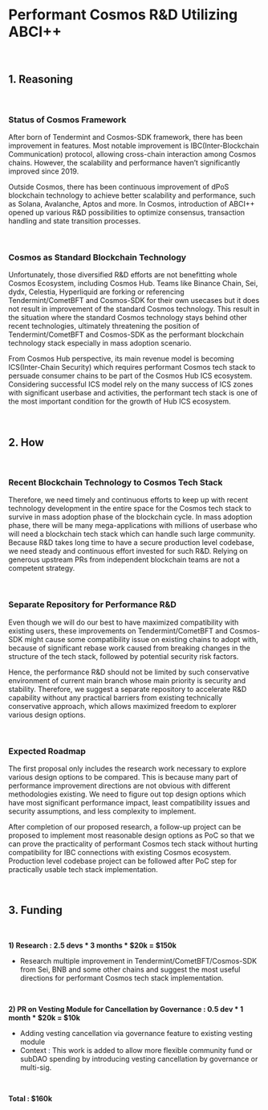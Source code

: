 # Performant Cosmos R&D Utilizing ABCI++
<br />

## 1. Reasoning

<br />

### Status of Cosmos Framework

After born of Tendermint and Cosmos-SDK framework, there has been improvement in features. Most notable improvement is IBC(Inter-Blockchain Communication) protocol, allowing cross-chain interaction among Cosmos chains. However, the scalability and performance haven’t significantly improved since 2019.

Outside Cosmos, there has been continuous improvement of dPoS blockchain technology to achieve better scalability and performance, such as Solana, Avalanche, Aptos and more. In Cosmos, introduction of ABCI++ opened up various R&D possibilities to optimize consensus, transaction handling and state transition processes.

<br />

### Cosmos as Standard Blockchain Technology

Unfortunately, those diversified R&D efforts are not benefitting whole Cosmos Ecosystem, including Cosmos Hub. Teams like Binance Chain, Sei, dydx, Celestia, Hyperliquid are forking or referencing Tendermint/CometBFT and Cosmos-SDK for their own usecases but it does not result in improvement of the standard Cosmos technology. This result in the situation where the standard Cosmos technology stays behind other recent technologies, ultimately threatening the position of Tendermint/CometBFT and Cosmos-SDK as the performant blockchain technology stack especially in mass adoption scenario.

From Cosmos Hub perspective, its main revenue model is becoming ICS(Inter-Chain Security) which requires performant Cosmos tech stack to persuade consumer chains to be part of the Cosmos Hub ICS ecosystem. Considering successful ICS model rely on the many success of ICS zones with significant userbase and activities, the performant tech stack is one of the most important condition for the growth of Hub ICS ecosystem.

<br />

## 2. How

<br />

### Recent Blockchain Technology to Cosmos Tech Stack

Therefore, we need timely and continuous efforts to keep up with recent technology development in the entire space for the Cosmos tech stack to survive in mass adoption phase of the blockchain cycle. In mass adoption phase, there will be many mega-applications with millions of userbase who will need a blockchain tech stack which can handle such large community. Because R&D takes long time to have a secure production level codebase, we need steady and continuous effort invested for such R&D. Relying on generous upstream PRs from independent blockchain teams are not a competent strategy.

<br />

### Separate Repository for Performance R&D

Even though we will do our best to have maximized compatibility with existing users, these improvements on Tendermint/CometBFT and Cosmos-SDK might cause some compatibility issue on existing chains to adopt with, because of significant rebase work caused from breaking changes in the structure of the tech stack, followed by potential security risk factors. 

Hence, the performance R&D should not be limited by such conservative environment of current main branch whose main priority is security and stability. Therefore, we suggest a separate repository to accelerate R&D capability without any practical barriers from existing technically conservative approach, which allows maximized freedom to explorer various design options.

<br />

### Expected Roadmap

The first proposal only includes the research work necessary to explore various design options to be compared. This is because many part of performance improvement directions are not obvious with different methodologies existing. We need to figure out top design options which have most significant performance impact, least compatibility issues and security assumptions, and less complexity to implement.

After completion of our proposed research, a follow-up project can be proposed to implement most reasonable design options as PoC so that we can prove the practicality of performant Cosmos tech stack without hurting compatibility for IBC connections with existing Cosmos ecosystem. Production level codebase project can be followed after PoC step for practically usable tech stack implementation.

<br />

## 3. Funding

<br />

**1) Research : 2.5 devs * 3 months * $20k = $150k**

- Research multiple improvement in Tendermint/CometBFT/Cosmos-SDK from Sei, BNB and some other chains and suggest the most useful directions for performant Cosmos tech stack implementation.

<br />

**2) PR on Vesting Module for Cancellation by Governance : 0.5 dev * 1 month * $20k = $10k**

- Adding vesting cancellation via governance feature to existing vesting module
- Context : This work is added to allow more flexible community fund or subDAO spending by introducing vesting cancellation by governance or multi-sig.

<br />

**Total : $160k**
